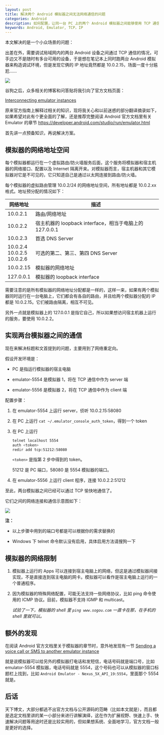 ```yaml
---
layout: post
title: 解决两个 Android 模拟器之间无法网络通信的问题
categories: Android
description: 如何配置，让同一台 PC 上的两个 Android 模拟器之间能够使用 TCP 通信？
keywords: Android, Emulator, TCP，IP
---
```


本文解决的是一个小众场景的问题：

出差在外，需要调试局域网内的两台 Android 设备之间通过 TCP 通信的情况，可手边又不是随时有多台可用的设备，于是想在笔记本上同时跑两台 Android 模拟器来构造调试环境，但是发现它俩的 IP 地址竟然都是 10.0.2.15，场面一度十分尴尬……

![](/images/posts/android/ip-address.png)

谷狗之后，众多相关的博客和问答贴将我引向了官方文档页面：

[Interconnecting emulator instances][1]

原来官方指南上解释过相关的知识，现将我关心和以前迷惑的部分翻译摘录如下，如果希望对此有个更全面的了解，还是推荐完整阅读 Android 官方文档里有关 Emulator 的章节 <https://developer.android.com/studio/run/emulator.html>

首先讲一点预备知识，再说解决方案。

## 模拟器的网络地址空间

每个模拟器都运行在一个虚拟路由/防火墙服务后面，这个服务将模拟器和宿主机器的网络接口、配置以及 Internet 隔离开来。对模拟器而言，宿主机器和其它模拟器对它是不可见的，它只知道自己是通过以太网连接到路由/防火墙。

每个模拟器的虚拟路由管理 10.0.2/24 的网络地址空间，所有地址都是 10.0.2.xx 格式。地址预分配的情况如下：

| 网络地址                                   | 描述                                                    |
|--------------------------------------------|---------------------------------------------------------|
| 10.0.2.1                                   | 路由/网络地址                                           |
| 10.0.2.2                                   | 宿主机器的 loopback interface，相当于电脑上的 127.0.0.1 |
| 10.0.2.3                                   | 首选 DNS Server                                         |
| 10.0.2.4 <br /> 10.0.2.5 <br /> 10.0.2.6 | 可选的第二、第三、第四 DNS Server                       |
| 10.0.2.15                                  | 模拟器的网络地址                                        |
| 127.0.0.1                                  | 模拟器的 loopback interface                             |

需要注意的是所有模拟器的网络地址分配都是一样的，这样一来，如果有两个模拟器同时运行在一台电脑上，它们都会有各自的路由，并且给两个模拟器分配的 IP 都是 10.0.2.15。它们被路由隔离，相互不可见。

另外一点就是模拟器上的 127.0.0.1 是指它自己，所以如果想访问宿主机器上运行的服务，要使用 10.0.2.2。

## 实现两台模拟器之间的通信

现在来解决标题和文首提到的问题，主要用到了网络重定向。

假设开发环境是：

* PC 是指运行模拟器的宿主电脑

* emulator-5554 是模拟器 1，将在 TCP 通信中作为 server 端

* emulator-5556 是模拟器 2，将在 TCP 通信中作为 client 端

配置步骤：

1. 在 emulator-5554 上运行 server，侦听 10.0.2.15:58080

2. 在 PC 上运行 `cat ~/.emulator_console_auth_token`，得到一个 token

3. 在 PC 上运行

    ```sh
    telnet localhost 5554
    auth <token>
    redir add tcp:51212:58080
    ```

    `<token>` 是指第 2 步中得到的 token。

    51212 是 PC 端口，58080 是 5554 模拟器的端口。

4. 在 emulator-5556 上运行 client 程序，连接 10.0.2.2:51212

至此，两台模拟器之间已经可以通过 TCP 愉快地通信了。

它们之间的网络连接和通信示意图如下：

![](/images/posts/android/emulators-communication.png)

**注：** 

* 以上步骤中用到的端口号都是可以根据你的需求替换的

* Windows 下 telnet 命令默认没有启用，具体启用方法请搜狗一下

## 模拟器的网络限制

1. 模拟器上运行的 Apps 可以连接到宿主电脑上的网络，但这是通过模拟器间接实现，不是直接连到宿主电脑的网卡。模拟器可以看作是宿主电脑上运行的一个普通程序。

2. 因为模拟器的特殊网络配置，可能无法支持一些网络协议，比如 ping 命令使用的 ICMP 协议。目前，模拟器不支持 IGMP 和 multicast。

    *试验了一下，模拟器的 shell 里 `ping www.sogou.com` 一直卡在那，在手机的 shell 里就可以。*

## 额外的发现

在阅读 Android 官方文档里关于模拟器的章节时，意外地发现有一节 [Sending a voice call or SMS to another emulator instance][2]

就是说模拟器可以给另外的模拟器打电话和发短信，电话号码就是端口号，比如 emulator-5554 模拟器，电话号码就是 5554，这个号码也可以从模拟器的窗口标题栏上找到，比如 `Android Emulator - Nexus_5X_API_19:5554`，里面那个 5554 就是。

## 后话

天下博文，大部分都逃不出官方文档与公开源码的范畴（比如本文就是），而且都是选定文档里讲的某一小部分来进行讲解演绎，这在作为扩展视野、快速上手、快速解决问题等用途时还是比较实用的，但如果想系统、全面地学习，官方文档一般是更好的选择。

[1]: https://developer.android.com/studio/run/emulator-networking.html#connecting
[2]: https://developer.android.com/studio/run/emulator-networking.html#calling
